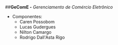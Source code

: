 ##**GeComE -** *Gerenciamento de Comércio Eletrônico*
* Componentes:
  * Caren Possobom
  * Lucas Gudergues
  * Nilton Camargo
  * Rodrigo Dall'Asta Rigo
